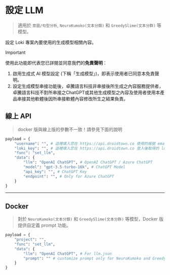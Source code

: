 # 設定 LLM
> 適用於 `意圖/句型分析`, `NeuroKumoko(文本分類)` 和 `GreedySlime(文本分群)` 等模型。

設定 Loki 專案內要使用的生成模型相關內容。

> [!IMPORTANT]
> 
> 使用此功能即代表您已詳閱並同意我們的**免責聲明**：
> 1. 啟用生成式 AI 模型設定 (下稱「生成模型」)，即表示使用者已同意本免責聲明。
> 2. 設定生成模型串接功能後，卓騰語言科技非串接後所生成之內容服務提供者，卓騰語言科技不對所串接之ChatGPT或其他生成模型之內容及使用者使用本產品串接其他軟體後因所串接軟體內容修改所生之結果負責。

## 線上 API

> docker 版與線上版的參數不一致！請參見下面的說明

```python
payload = {
    "username": "", # 這裡填入您在 https://api.droidtown.co 使用的帳號 email。
    "loki_key": "", # 這裡填入您在 https://api.droidtown.co 登入後取得的 loki_key。
    "func": "set_llm",
    "data": {
        "llm": "OpenAI ChatGPT", # OpenAI ChatGPT / Azure ChatGPT
        "model": "gpt-3.5-turbo-16k", # ChatGPT Model
        "api_key": "", # ChatGPT Key
        "endpoint": "", # Only for Azure ChatGPT
    }
}
```

---

## Docker

> 對於 `NeuroKumoko(文本分類)` 和 `GreedySlime(文本分群)` 等模型，Docker 版提供自定義 prompt 功能。

```python
payload = {
    "project": "",
    "func": "set_llm",
    "data": {
        "llm": "OpenAI ChatGPT", # For llm.json
        "prompt": "" # customize prompt only for NeuroKumoko and GreedySlime
    }
}
```